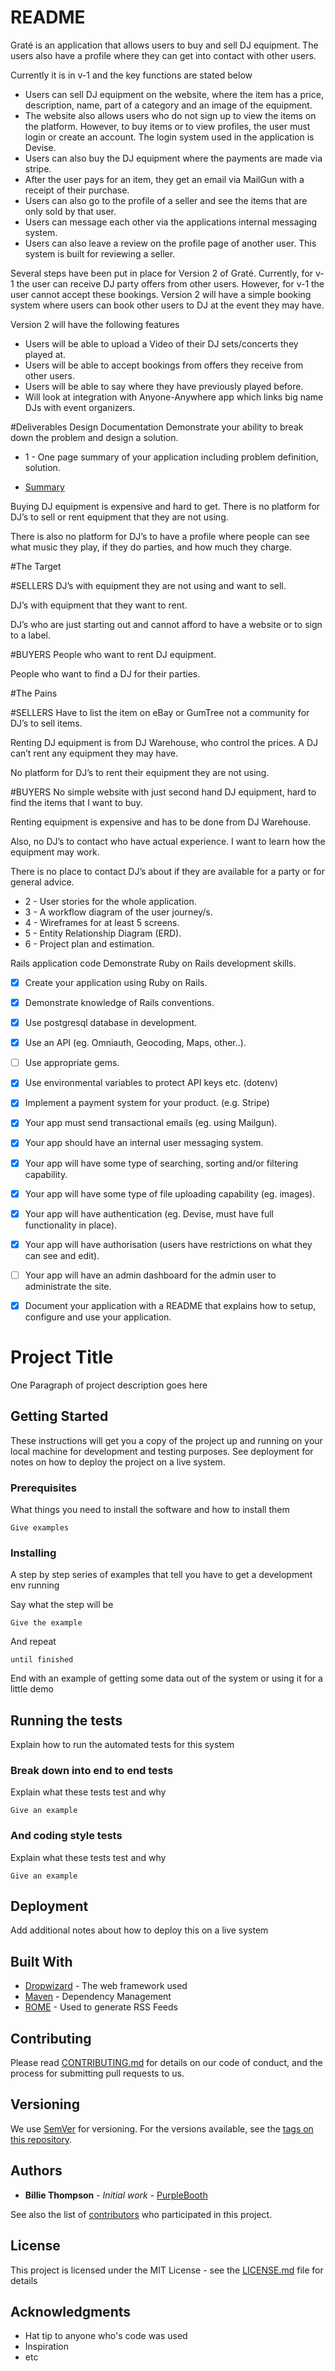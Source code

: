 # README

Graté is an application that allows users to buy and sell DJ equipment.
The users also have a profile where they can get into contact with other users.

Currently it is in v-1 and the key functions are stated below

- Users can sell DJ equipment on the website, where the item has a price,
 description, name, part of a category and an image of the equipment.
- The website also allows users who do not sign up to view the items on the
platform. However, to buy items or to  view profiles, the user must login or
create an account. The login system used in the application is Devise.
- Users can also buy the DJ equipment where the payments are made via stripe.
- After the user pays for an item, they get an email via MailGun with a receipt
of their purchase.
- Users can also go to the profile of a seller and see the items that are only
sold by that user.
- Users can message each other via the applications internal messaging system.
- Users can also leave a review on the profile page of another user. This system
is built for reviewing a seller.

Several steps have been put in place for Version 2 of Graté. Currently, for v-1
the user can receive DJ party offers from other users. However, for v-1 the user
cannot accept these bookings. Version 2 will have a simple booking system where
users can book other users to DJ at the event they may have.

Version 2 will have the following features
- Users will be able to upload a Video of their DJ sets/concerts they played at.
- Users will be able to accept bookings from offers they receive from other
users.
- Users will be able to say where they have previously played before.
- Will look at integration with Anyone-Anywhere app which links big name DJs with
event organizers.

#Deliverables
Design Documentation
Demonstrate your ability to break down the problem and design a solution.
- 1 - One page summary of your application including problem definition, solution.
* [Summary](https://docs.google.com/a/ait.nsw.edu.au/document/d/13mxjUNT3aQET6Jh71z_n_RpkSBQhbySZ9jXxI2_yUg0/edit?usp=sharing)

Buying DJ equipment is expensive and hard to get. There is no platform for DJ’s to sell or rent equipment that they are not using.

There is also no platform for DJ’s to have a profile where people can see what music they play, if they do parties, and how much they charge.

#The Target

#SELLERS
DJ’s with equipment they are not using and want to sell.

DJ’s with equipment that they want to rent.

DJ’s who are just starting out and cannot afford to have a website or to sign to a label.


#BUYERS
People who want to rent DJ equipment.

People who want to find a DJ for their parties.

#The Pains

#SELLERS
Have to list the item on eBay or GumTree not a community for DJ’s to sell items.

Renting DJ equipment is from DJ Warehouse, who control the prices. A DJ can’t rent any equipment they may have.

No platform for DJ’s to rent their equipment they are not using.

#BUYERS
No simple website with just second hand DJ equipment, hard to find the items that I want to buy.

Renting equipment is expensive and has to be done from DJ Warehouse.

Also, no DJ’s to contact who have actual experience. I want to learn how the equipment may work.

There is no place to contact DJ’s about if they are available for a party or for general advice.


- 2 - User stories for the whole application.
- 3 - A workflow diagram of the user journey/s.
- 4 - Wireframes for at least 5 screens.
- 5 - Entity Relationship Diagram (ERD).
- 6 - Project plan and estimation.



Rails application code
Demonstrate Ruby on Rails development skills.

- [x] Create your application using Ruby on Rails.
- [x]  Demonstrate knowledge of Rails conventions.
- [x]  Use postgresql database in development.
- [x] Use an API (eg. Omniauth, Geocoding, Maps, other..).
- [ ] Use appropriate gems.
- [x] Use environmental variables to protect API keys etc. (dotenv)
- [x] Implement a payment system for your product. (e.g. Stripe)
- [x] Your app must send transactional emails (eg. using Mailgun).
- [x] Your app should have an internal user messaging system.
- [x] Your app will have some type of searching, sorting and/or filtering capability.
- [x] Your app will have some type of file uploading capability (eg. images).
- [x] Your app will have authentication (eg. Devise, must have full functionality in place).
- [x] Your app will have authorisation (users have restrictions on what they can see and edit).
- [ ] Your app will have an admin dashboard for the admin user to administrate the site.
- [x] Document your application with a README that explains how to setup, configure and use your application.






# Project Title

One Paragraph of project description goes here

## Getting Started

These instructions will get you a copy of the project up and running on your local machine for development and testing purposes. See deployment for notes on how to deploy the project on a live system.

### Prerequisites

What things you need to install the software and how to install them

```
Give examples
```

### Installing

A step by step series of examples that tell you have to get a development env running

Say what the step will be

```
Give the example
```

And repeat

```
until finished
```

End with an example of getting some data out of the system or using it for a little demo

## Running the tests

Explain how to run the automated tests for this system

### Break down into end to end tests

Explain what these tests test and why

```
Give an example
```

### And coding style tests

Explain what these tests test and why

```
Give an example
```

## Deployment

Add additional notes about how to deploy this on a live system

## Built With

* [Dropwizard](http://www.dropwizard.io/1.0.2/docs/) - The web framework used
* [Maven](https://maven.apache.org/) - Dependency Management
* [ROME](https://rometools.github.io/rome/) - Used to generate RSS Feeds

## Contributing

Please read [CONTRIBUTING.md](https://gist.github.com/PurpleBooth/b24679402957c63ec426) for details on our code of conduct, and the process for submitting pull requests to us.

## Versioning

We use [SemVer](http://semver.org/) for versioning. For the versions available, see the [tags on this repository](https://github.com/your/project/tags).

## Authors

* **Billie Thompson** - *Initial work* - [PurpleBooth](https://github.com/PurpleBooth)

See also the list of [contributors](https://github.com/your/project/contributors) who participated in this project.

## License

This project is licensed under the MIT License - see the [LICENSE.md](LICENSE.md) file for details

## Acknowledgments

* Hat tip to anyone who's code was used
* Inspiration
* etc
